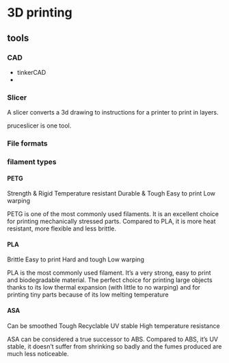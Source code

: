 # 3D printing

## tools

### CAD
* tinkerCAD
* 

### Slicer

A slicer converts a 3d drawing to instructions for a printer to print in layers.

pruceslicer is one tool.

### File formats

### filament types

#### PETG

Strength & Rigid
Temperature resistant
Durable & Tough
Easy to print
Low warping

PETG is one of the most commonly used filaments. It is an excellent choice for printing mechanically stressed parts. Compared to PLA, it is more heat resistant, more flexible and less brittle.

####  PLA

Brittle 
Easy to print
Hard and tough
Low warping

PLA is the most commonly used filament. It’s a very strong, easy to print and biodegradable material. The perfect choice for printing large objects thanks to its low thermal expansion (with little to no warping) and for printing tiny parts because of its low melting temperature

#### ASA

Can be smoothed
Tough
Recyclable
UV stable
High temperature resistance

ASA can be considered a true successor to ABS. Compared to ABS, it’s UV stable, it doesn’t suffer from shrinking so badly and the fumes produced are much less noticeable.